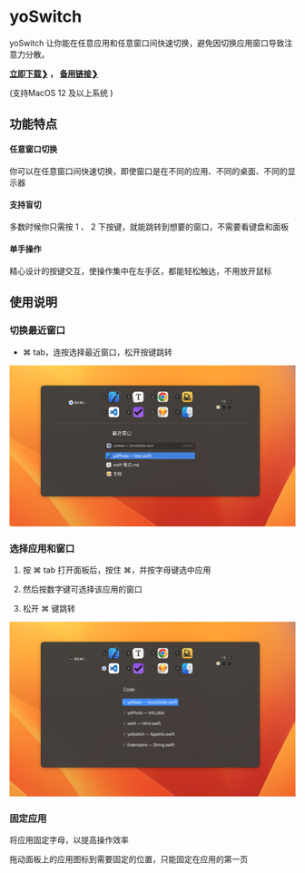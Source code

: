 # yoSwitch

yoSwitch 让你能在任意应用和任意窗口间快速切换，避免因切换应用窗口导致注意力分散。

**[立即下载❯](https://gitee.com/yoodu/yoSwitch/releases/) ， [备用链接❯](https://github.com/yoodu/yoSwitch/releases/latest/)**

(支持MacOS 12 及以上系统 ) 



## 功能特点

#### 任意窗口切换

你可以在任意窗口间快速切换，即使窗口是在不同的应用、不同的桌面、不同的显示器

#### 支持盲切

多数时候你只需按 1 、 2 下按键，就能跳转到想要的窗口，不需要看键盘和面板

#### 单手操作

精心设计的按键交互，使操作集中在左手区，都能轻松触达，不用放开鼠标



## 使用说明

### 切换最近窗口

- ⌘ tab，连按选择最近窗口，松开按键跳转

![最近窗口](./image/最近窗口.png)



### 选择应用和窗口

1. 按 ⌘ tab 打开面板后，按住 ⌘，并按字母键选中应用

2. 然后按数字键可选择该应用的窗口

3. 松开 ⌘ 键跳转

![应用窗口](./image/应用窗口.png)



### 固定应用

将应用固定字母，以提高操作效率

拖动面板上的应用图标到需要固定的位置，只能固定在应用的第一页

